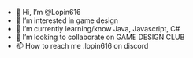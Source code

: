 - 👋 Hi, I’m @Lopin616
- 👀 I’m interested in game design
- 🌱 I’m currently learning/know Java, Javascript, C#
- 💞️ I’m looking to collaborate on GAME DESIGN CLUB
- 📫 How to reach me .lopin616 on discord

<!---
Lopin616/Lopin616 is a ✨ special ✨ repository because its `README.md` (this file) appears on your GitHub profile.
You can click the Preview link to take a look at your changes.
--->
